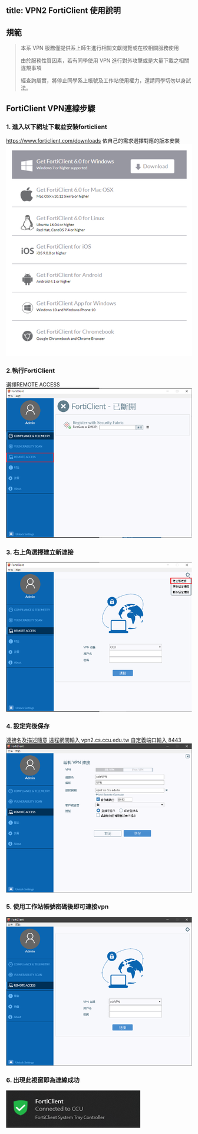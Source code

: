 title: VPN2 FortiClient 使用說明
---
## 規範
<blockquote>
本系 VPN 服務僅提供系上師生進行相關文獻閱覽或在校相關服務使用

由於服務性質因素，若有同學使用 VPN 進行對外攻擊或是大量下載之相關違規事項

經查詢屬實，將停止同學系上帳號及工作站使用權力，還請同學切勿以身試法。
</blockquote>

## FortiClient VPN連線步驟
### 1. 進入以下網址下載並安裝forticlient

https://www.forticlient.com/downloads
依自己的需求選擇對應的版本安裝
![](image/vpn2/WR6kINp.png)
### 2.執行FortiClient
選擇REMOTE ACCESS
![](image/vpn2/eFIu4Fd.png)

### 3. 右上角選擇建立新連接
![](image/vpn2/s1DB1st.png)

### 4. 設定完後保存
連接名及描述隨意
遠程網關輸入 vpn2.cs.ccu.edu.tw
自定義端口輸入 8443
![](image/vpn2/58wyW0b.png)



### 5. 使用工作站帳號密碼後即可連接vpn
![](image/vpn2/KMfqti2.png)


### 6. 出現此視窗即為連線成功
![](image/vpn2/BjY4qUw.png)
